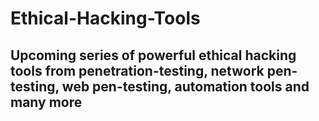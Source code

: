 # Ethical-Hacking-Tools
## Upcoming series of powerful ethical hacking tools from penetration-testing, network pen-testing, web pen-testing, automation tools and many more
